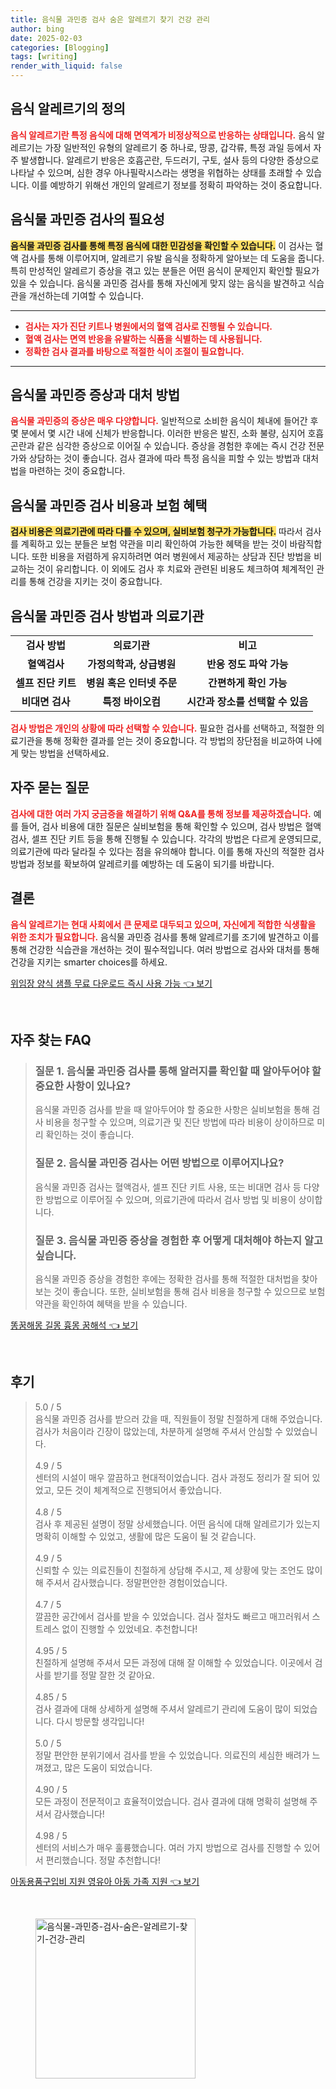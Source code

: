 ```yaml
---
title: 음식물 과민증 검사 숨은 알레르기 찾기 건강 관리
author: bing
date: 2025-02-03
categories: [Blogging]
tags: [writing]
render_with_liquid: false
---
```



<h2 id='음식알레르기정의'>음식 알레르기의 정의</h2>

<p><b><span style="color: #ee2323;">음식 알레르기란 특정 음식에 대해 면역계가 비정상적으로 반응하는 상태입니다.</span></b> 음식 알레르기는 가장 일반적인 유형의 알레르기 중 하나로, 땅콩, 갑각류, 특정 과일 등에서 자주 발생합니다. 알레르기 반응은 호흡곤란, 두드러기, 구토, 설사 등의 다양한 증상으로 나타날 수 있으며, 심한 경우 아나필락시스라는 생명을 위협하는 상태를 초래할 수 있습니다. 이를 예방하기 위해선 개인의 알레르기 정보를 정확히 파악하는 것이 중요합니다.</p>

<h2 id='음식물과민증검사필요성'>음식물 과민증 검사의 필요성</h2>

<p><b><span style="background-color: #ffe066;">음식물 과민증 검사를 통해 특정 음식에 대한 민감성을 확인할 수 있습니다.</span></b> 이 검사는 혈액 검사를 통해 이루어지며, 알레르기 유발 음식을 정확하게 알아보는 데 도움을 줍니다. 특히 만성적인 알레르기 증상을 겪고 있는 분들은 어떤 음식이 문제인지 확인할 필요가 있을 수 있습니다. 음식물 과민증 검사를 통해 자신에게 맞지 않는 음식을 발견하고 식습관을 개선하는데 기여할 수 있습니다.</p>

<hr />

<ul>
    <li><b><span style="color: #ee2323;">검사는 자가 진단 키트나 병원에서의 혈액 검사로 진행될 수 있습니다.</span></b></li>
    <li><b><span style="color: #ee2323;">혈액 검사는 면역 반응을 유발하는 식품을 식별하는 데 사용됩니다.</span></b></li>
    <li><b><span style="color: #ee2323;">정확한 검사 결과를 바탕으로 적절한 식이 조절이 필요합니다.</span></b></li>
</ul>

<hr />

<h2 id='증상과대처방법'>음식물 과민증 증상과 대처 방법</h2>

<p><b><span style="color: #ee2323;">음식물 과민증의 증상은 매우 다양합니다.</span></b> 일반적으로 소비한 음식이 체내에 들어간 후 몇 분에서 몇 시간 내에 신체가 반응합니다. 이러한 반응은 발진, 소화 불량, 심지어 호흡 곤란과 같은 심각한 증상으로 이어질 수 있습니다. 증상을 경험한 후에는 즉시 건강 전문가와 상담하는 것이 좋습니다. 검사 결과에 따라 특정 음식을 피할 수 있는 방법과 대처법을 마련하는 것이 중요합니다.</p>

<h2 id='검사비용과보험혜택'>음식물 과민증 검사 비용과 보험 혜택</h2>

<p><b><span style="background-color: #ffe066;">검사 비용은 의료기관에 따라 다를 수 있으며, 실비보험 청구가 가능합니다.</span></b> 따라서 검사를 계획하고 있는 분들은 보험 약관을 미리 확인하여 가능한 혜택을 받는 것이 바람직합니다. 또한 비용을 저렴하게 유지하려면 여러 병원에서 제공하는 상담과 진단 방법을 비교하는 것이 유리합니다. 이 외에도 검사 후 치료와 관련된 비용도 체크하여 체계적인 관리를 통해 건강을 지키는 것이 중요합니다.</p>

<h2 id='검사방법및의료기관'>음식물 과민증 검사 방법과 의료기관</h2>

<table>
    <tr>
        <td style="text-align: center; height: 17px;"><b>검사 방법</b></td>
        <td style="text-align: center; height: 17px;"><b>의료기관</b></td>
        <td style="text-align: center; height: 17px;"><b>비고</b></td>
    </tr>
    <tr>
        <td style="text-align: center; height: 17px;"><b>혈액검사</b></td>
        <td style="text-align: center; height: 17px;"><b>가정의학과, 상급병원</b></td>
        <td style="text-align: center; height: 17px;"><b>반응 정도 파악 가능</b></td>
    </tr>
    <tr>
        <td style="text-align: center; height: 17px;"><b>셀프 진단 키트</b></td>
        <td style="text-align: center; height: 17px;"><b>병원 혹은 인터넷 주문</b></td>
        <td style="text-align: center; height: 17px;"><b>간편하게 확인 가능</b></td>
    </tr>
    <tr>
        <td style="text-align: center; height: 17px;"><b>비대면 검사</b></td>
        <td style="text-align: center; height: 17px;"><b>특정 바이오컴</b></td>
        <td style="text-align: center; height: 17px;"><b>시간과 장소를 선택할 수 있음</b></td>
    </tr>
</table>

<p><b><span style="color: #ee2323;">검사 방법은 개인의 상황에 따라 선택할 수 있습니다.</span></b> 필요한 검사를 선택하고, 적절한 의료기관을 통해 정확한 결과를 얻는 것이 중요합니다. 각 방법의 장단점을 비교하여 나에게 맞는 방법을 선택하세요.</p>

<h2 id='자주묻는질문'>자주 묻는 질문</h2>

<p><b><span style="color: #ee2323;">검사에 대한 여러 가지 궁금증을 해결하기 위해 Q&A를 통해 정보를 제공하겠습니다.</span></b> 예를 들어, 검사 비용에 대한 질문은 실비보험을 통해 확인할 수 있으며, 검사 방법은 혈액 검사, 셀프 진단 키트 등을 통해 진행될 수 있습니다. 각각의 방법은 다르게 운영되므로, 의료기관에 따라 달라질 수 있다는 점을 유의해야 합니다. 이를 통해 자신의 적절한 검사 방법과 정보를 확보하여 알레르키를 예방하는 데 도움이 되기를 바랍니다.</p>

<h2 id='결론'>결론</h2>

<p><b><span style="color: #ee2323;">음식 알레르기는 현대 사회에서 큰 문제로 대두되고 있으며, 자신에게 적합한 식생활을 위한 조치가 필요합니다.</span></b> 음식물 과민증 검사를 통해 알레르기를 조기에 발견하고 이를 통해 건강한 식습관을 개선하는 것이 필수적입니다. 여러 방법으로 검사와 대처를 통해 건강을 지키는 smarter choices를 하세요. </p>


<p><a class="click-button" title="위임장 양식 샘플 무료 다운로드 즉시 사용 가능" href="https://24nara.github.io/posts/%EC%9C%84%EC%9E%84%EC%9E%A5-%EC%96%91%EC%8B%9D-%EC%83%98%ED%94%8C-%EB%AC%B4%EB%A3%8C-%EB%8B%A4%EC%9A%B4%EB%A1%9C%EB%93%9C-%EC%A6%89%EC%8B%9C-%EC%82%AC%EC%9A%A9-%EA%B0%80%EB%8A%A5/" rel="dofollow">위임장 양식 샘플 무료 다운로드 즉시 사용 가능 👈 보기</a></p><br>
<h2 id='자주_찾는_FAQ'>자주 찾는 FAQ</h2>
<div itemscope="" itemtype="https://schema.org/FAQPage"> 
<blockquote> 
<div itemscope="" itemprop="mainEntity" itemtype="https://schema.org/Question"> 
<h3 itemprop="name">질문 1. 음식물 과민증 검사를 통해 알러지를 확인할 때 알아두어야 할 중요한 사항이 있나요?</h3> 
<div itemscope="" itemprop="acceptedAnswer" itemtype="https://schema.org/Answer"> 
<span itemprop="text"> 
<p>음식물 과민증 검사를 받을 때 알아두어야 할 중요한 사항은 실비보험을 통해 검사 비용을 청구할 수 있으며, 의료기관 및 진단 방법에 따라 비용이 상이하므로 미리 확인하는 것이 좋습니다.</p> 
</span> 
</div> 
</div> 
<div itemscope="" itemprop="mainEntity" itemtype="https://schema.org/Question"> 
<h3 itemprop="name">질문 2. 음식물 과민증 검사는 어떤 방법으로 이루어지나요?</h3> 
<div itemscope="" itemprop="acceptedAnswer" itemtype="https://schema.org/Answer"> 
<span itemprop="text"> 
<p>음식물 과민증 검사는 혈액검사, 셀프 진단 키트 사용, 또는 비대면 검사 등 다양한 방법으로 이루어질 수 있으며, 의료기관에 따라서 검사 방법 및 비용이 상이합니다.</p> 
</span> 
</div> 
</div> 
<div itemscope="" itemprop="mainEntity" itemtype="https://schema.org/Question"> 
<h3 itemprop="name">질문 3. 음식물 과민증 증상을 경험한 후 어떻게 대처해야 하는지 알고 싶습니다.</h3> 
<div itemscope="" itemprop="acceptedAnswer" itemtype="https://schema.org/Answer"> 
<span itemprop="text"> 
<p>음식물 과민증 증상을 경험한 후에는 정확한 검사를 통해 적절한 대처법을 찾아보는 것이 좋습니다. 또한, 실비보험을 통해 검사 비용을 청구할 수 있으므로 보험 약관을 확인하여 혜택을 받을 수 있습니다.</p> 
</span> 
</div> 
</div> 
</blockquote> 
</div>
<p><a class="click-button" title="똥꿈해몽 길몽 흉몽 꿈해석" href="https://24nara.github.io/posts/%EB%98%A5%EA%BF%88%ED%95%B4%EB%AA%BD-%EA%B8%B8%EB%AA%BD-%ED%9D%89%EB%AA%BD-%EA%BF%88%ED%95%B4%EC%84%9D/" rel="dofollow">똥꿈해몽 길몽 흉몽 꿈해석 👈 보기</a></p><br>
<h2 id='후기'>후기</h2>
<div itemscope itemtype="https://schema.org/Product">
  <blockquote>
  <div itemprop="review" itemscope itemtype="https://schema.org/Review">
      <div itemprop="reviewRating" itemscope itemtype="https://schema.org/Rating"> <span itemprop="ratingValue">5.0</span> / <span itemprop="bestRating">5</span> </div>
      <span itemprop="reviewBody">음식물 과민증 검사를 받으러 갔을 때, 직원들이 정말 친절하게 대해 주었습니다. 검사가 처음이라 긴장이 많았는데, 차분하게 설명해 주셔서 안심할 수 있었습니다.</span>
  </div>
  <br>
  <div itemprop="review" itemscope itemtype="https://schema.org/Review">
      <div itemprop="reviewRating" itemscope itemtype="https://schema.org/Rating"> <span itemprop="ratingValue">4.9</span> / <span itemprop="bestRating">5</span> </div>
      <span itemprop="reviewBody">센터의 시설이 매우 깔끔하고 현대적이었습니다. 검사 과정도 정리가 잘 되어 있었고, 모든 것이 체계적으로 진행되어서 좋았습니다.</span>
  </div>
  <br>
  <div itemprop="review" itemscope itemtype="https://schema.org/Review">
      <div itemprop="reviewRating" itemscope itemtype="https://schema.org/Rating"> <span itemprop="ratingValue">4.8</span> / <span itemprop="bestRating">5</span> </div>
      <span itemprop="reviewBody">검사 후 제공된 설명이 정말 상세했습니다. 어떤 음식에 대해 알레르기가 있는지 명확히 이해할 수 있었고, 생활에 많은 도움이 될 것 같습니다.</span>
  </div>
  <br>
  <div itemprop="review" itemscope itemtype="https://schema.org/Review">
      <div itemprop="reviewRating" itemscope itemtype="https://schema.org/Rating"> <span itemprop="ratingValue">4.9</span> / <span itemprop="bestRating">5</span> </div>
      <span itemprop="reviewBody">신뢰할 수 있는 의료진들이 친절하게 상담해 주시고, 제 상황에 맞는 조언도 많이 해 주셔서 감사했습니다. 정말편안한 경험이었습니다.</span>
  </div>
  <br>
  <div itemprop="review" itemscope itemtype="https://schema.org/Review">
      <div itemprop="reviewRating" itemscope itemtype="https://schema.org/Rating"> <span itemprop="ratingValue">4.7</span> / <span itemprop="bestRating">5</span> </div>
      <span itemprop="reviewBody">깔끔한 공간에서 검사를 받을 수 있었습니다. 검사 절차도 빠르고 매끄러워서 스트레스 없이 진행할 수 있었네요. 추천합니다!</span>
  </div>
  <br>
  <div itemprop="review" itemscope itemtype="https://schema.org/Review">
      <div itemprop="reviewRating" itemscope itemtype="https://schema.org/Rating"> <span itemprop="ratingValue">4.95</span> / <span itemprop="bestRating">5</span> </div>
      <span itemprop="reviewBody">친절하게 설명해 주셔서 모든 과정에 대해 잘 이해할 수 있었습니다. 이곳에서 검사를 받기를 정말 잘한 것 같아요.</span>
  </div>
  <br>
  <div itemprop="review" itemscope itemtype="https://schema.org/Review">
      <div itemprop="reviewRating" itemscope itemtype="https://schema.org/Rating"> <span itemprop="ratingValue">4.85</span> / <span itemprop="bestRating">5</span> </div>
      <span itemprop="reviewBody">검사 결과에 대해 상세하게 설명해 주셔서 알레르기 관리에 도움이 많이 되었습니다. 다시 방문할 생각입니다!</span>
  </div>
  <br>
  <div itemprop="review" itemscope itemtype="https://schema.org/Review">
      <div itemprop="reviewRating" itemscope itemtype="https://schema.org/Rating"> <span itemprop="ratingValue">5.0</span> / <span itemprop="bestRating">5</span> </div>
      <span itemprop="reviewBody">정말 편안한 분위기에서 검사를 받을 수 있었습니다. 의료진의 세심한 배려가 느껴졌고, 많은 도움이 되었습니다.</span>
  </div>
  <br>
  <div itemprop="review" itemscope itemtype="https://schema.org/Review">
      <div itemprop="reviewRating" itemscope itemtype="https://schema.org/Rating"> <span itemprop="ratingValue">4.90</span> / <span itemprop="bestRating">5</span> </div>
      <span itemprop="reviewBody">모든 과정이 전문적이고 효율적이었습니다. 검사 결과에 대해 명확히 설명해 주셔서 감사했습니다!</span>
  </div>
  <br>
  <div itemprop="review" itemscope itemtype="https://schema.org/Review">
      <div itemprop="reviewRating" itemscope itemtype="https://schema.org/Rating"> <span itemprop="ratingValue">4.98</span> / <span itemprop="bestRating">5</span> </div>
      <span itemprop="reviewBody">센터의 서비스가 매우 훌륭했습니다. 여러 가지 방법으로 검사를 진행할 수 있어서 편리했습니다. 정말 추천합니다!</span>
  </div>
  </blockquote>
</div>
<p><a class="click-button" title="아동용품구입비 지원 영유아 아동 가족 지원" href="https://24nara.github.io/posts/%EC%95%84%EB%8F%99%EC%9A%A9%ED%92%88%EA%B5%AC%EC%9E%85%EB%B9%84-%EC%A7%80%EC%9B%90-%EC%98%81%EC%9C%A0%EC%95%84-%EC%95%84%EB%8F%99-%EA%B0%80%EC%A1%B1-%EC%A7%80%EC%9B%90/" rel="dofollow">아동용품구입비 지원 영유아 아동 가족 지원 👈 보기</a></p><br>
<figure class="image"><img src="https://24nara.github.io/assets/img/thumbnail/음식물-과민증-검사-숨은-알레르기-찾기-건강-관리.webp" alt="음식물-과민증-검사-숨은-알레르기-찾기-건강-관리" width="256" height="256"></figure>